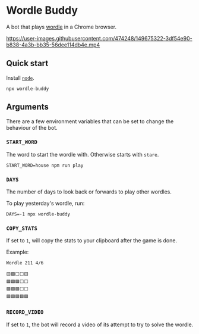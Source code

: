 # Wordle Buddy

A bot that plays [wordle](https://www.powerlanguage.co.uk/wordle/) in a Chrome browser.

https://user-images.githubusercontent.com/474248/149675322-3df54e90-b838-4a3b-bb35-56dee114db4e.mp4

## Quick start

Install [`node`](https://nodejs.org/en/download/).

```
npx wordle-buddy
```

## Arguments

There are a few environment variables that can be set to change the behaviour of the bot.

### `START_WORD`

The word to start the wordle with.
Otherwise starts with `stare`.

```
START_WORD=house npm run play
```

### `DAYS`

The number of days to look back or forwards to play other wordles.

To play yesterday's wordle, run:

```
DAYS=-1 npx wordle-buddy
```

### `COPY_STATS`

If set to `1`, will copy the stats to your clipboard after the game is done.

Example:

```
Wordle 211 4/6

🟨🟩⬜⬜🟨
🟩🟩🟩⬜⬜
🟩🟩🟩⬜⬜
🟩🟩🟩🟩🟩
```

### `RECORD_VIDEO`

If set to `1`, the bot will record a video of its attempt to try to solve the wordle.
